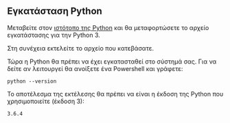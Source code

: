 ## Εγκατάσταση Python
Μεταβείτε στον [ιστότοπο της Python](https://www.python.org/) και θα μεταφορτώσετε το αρχείο εγκατάστασης για την Python 3.

Στη συνέχεια εκτελείτε το αρχείο που κατεβάσατε.

Τώρα η Python θα πρέπει να έχει εγκατασταθεί στο σύστημά σας. Για να δείτε αν λειτουργεί θα ανοίξετε ένα Powershell και γράφετε:
```shell
python --version
```

Το αποτέλεσμα της εκτέλεσης θα πρέπει να είναι η έκδοση της Python που χρησιμοποιείτε (έκδοση 3):
```shell
3.6.4
```